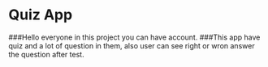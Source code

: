 # Quiz App

###Hello everyone in this project you can have account. 
###This app have quiz and a lot of question in them, also user can see right or wron answer the question after test.
